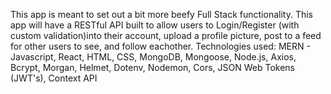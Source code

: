 This app is meant to set out a bit more beefy Full Stack functionality. This app will have a RESTful API built to allow users to Login/Register (with custom validation)into their account, upload a profile picture, post to a feed for other users to see, and follow eachother. 
Technologies used: MERN - Javascript, React, HTML, CSS, MongoDB, Mongoose, Node.js, Axios, Bcrypt, Morgan, Helmet, Dotenv, Nodemon, Cors, JSON Web Tokens (JWT's), Context API

